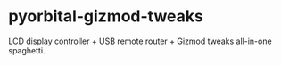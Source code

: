 # pyorbital-gizmod-tweaks
LCD display controller + USB remote router + Gizmod tweaks all-in-one spaghetti.
